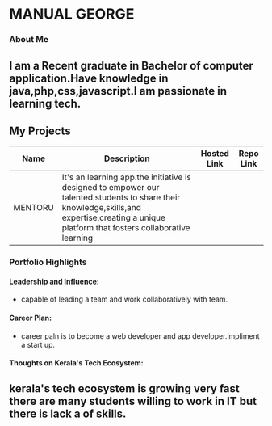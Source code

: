 
# MANUAL GEORGE

### About Me

I am a Recent graduate in Bachelor of computer application.Have knowledge in java,php,css,javascript.I am passionate in learning tech. 
---

## My Projects

| Name                | Description                                                               | Hosted Link                              | Repo Link                                                      |
|---------------------|---------------------------------------------------------------------------|------------------------------------------|----------------------------------------------------------------|
| MENTORU       | It's an learning app.the initiative is designed to empower our talented students to share their knowledge,skills,and expertise,creating a unique platform that fosters collaborative learning|  |


### Portfolio Highlights

#### Leadership and Influence:

- capable of leading a team and work collaboratively with team.

#### Career Plan:

- career paln is to become a web developer and app developer.impliment a start up.


#### Thoughts on Kerala's Tech Ecosystem:

kerala's tech ecosystem is growing very fast there are many students willing to work in IT but there is lack a of skills.   
---
